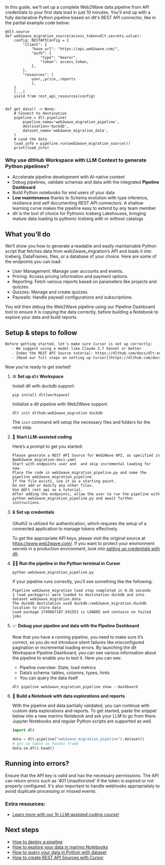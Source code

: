 In this guide, we'll set up a complete Web2Wave data pipeline from API credentials to your first data load in just 10 minutes. You'll end up with a fully declarative Python pipeline based on dlt's REST API connector, like in the partial example code below:

```python-outcome
@dlt.source
def web2wave_migration_source(access_token=dlt.secrets.value):
    config: RESTAPIConfig = {
        "client": {
            "base_url": "https://api.web2wave.com/",
            "auth": {
                "type": "bearer",
                "token": access_token,
            },
        },
        "resources": [
            user,,price,,reports
            ],
    }
    [...]
    yield from rest_api_resources(config)


def get_data() -> None:
    # Connect to destination
    pipeline = dlt.pipeline(
        pipeline_name='web2wave_migration_pipeline',
        destination='duckdb',
        dataset_name='web2wave_migration_data', 
    )
    # Load the data
    load_info = pipeline.run(web2wave_migration_source())
    print(load_info) 
```

### Why use dltHub Workspace with LLM Context to generate Python pipelines?

- Accelerate pipeline development with AI-native context
- Debug pipelines, validate schemas and data with the integrated **Pipeline Dashboard**
- Build Python notebooks for end users of your data
- **Low maintenance** thanks to Schema evolution with type inference, resilience and self documenting REST API connectors. A shallow learning curve makes the pipeline easy to extend by any team member
- dlt is the tool of choice for Pythonic Iceberg Lakehouses, bringing mature data loading to pythonic Iceberg with or without catalogs

## What you’ll do

We’ll show you how to generate a readable and easily maintainable Python script that fetches data from web2wave_migration’s API and loads it into Iceberg, DataFrames, files, or a database of your choice. Here are some of the endpoints you can load:

- User Management: Manage user accounts and events.
- Pricing: Access pricing information and payment options.
- Reporting: Fetch various reports based on parameters like projects and quizzes.
- Quizzes: Manage and create quizzes.
- Paywalls: Handle paywall configurations and subscriptions.

You will then debug the Web2Wave pipeline using our Pipeline Dashboard tool to ensure it is copying the data correctly, before building a Notebook to explore your data and build reports.

## Setup & steps to follow

```default
Before getting started, let's make sure Cursor is set up correctly:
   - We suggest using a model like Claude 3.7 Sonnet or better
   - Index the REST API Source tutorial: https://dlthub.com/docs/dlt-ecosystem/verified-sources/rest_api/ and add it to context as **@dlt rest api**
   - [Read our full steps on setting up Cursor](https://dlthub.com/docs/dlt-ecosystem/llm-tooling/cursor-restapi#23-configuring-cursor-with-documentation)
```

Now you're ready to get started!

1. ⚙️ **Set up `dlt` Workspace**
    
    Install dlt with duckdb support:
    ```shell
    pip install dlt[workspace]
    ```

    Initialize a dlt pipeline with Web2Wave support.
    ```shell
    dlt init dlthub:web2wave_migration duckdb
    ```

    The `init` command will setup the necessary files and folders for the next step.
    
2. 🤠 **Start LLM-assisted coding**
    
    Here’s a prompt to get you started:
    
    ```prompt
    Please generate a REST API Source for Web2Wave API, as specified in @web2wave_migration-docs.yaml 
    Start with endpoints user and  and skip incremental loading for now. 
    Place the code in web2wave_migration_pipeline.py and name the pipeline web2wave_migration_pipeline. 
    If the file exists, use it as a starting point. 
    Do not add or modify any other files. 
    Use @dlt rest api as a tutorial. 
    After adding the endpoints, allow the user to run the pipeline with python web2wave_migration_pipeline.py and await further instructions.
    ```

    
3. 🔒 **Set up credentials** 
    
    OAuth2 is utilized for authentication, which requires the setup of a connected application to manage tokens effectively.
    
    To get the appropriate API keys, please visit the original source at https://www.web2wave.com/.
    If you want to protect your environment secrets in a production environment, look into [setting up credentials with dlt](https://dlthub.com/docs/walkthroughs/add_credentials).
    
4. 🏃‍♀️ **Run the pipeline in the Python terminal in Cursor**
    
    ```shell
    python web2wave_migration_pipeline.py
    ```
    
    If your pipeline runs correctly, you’ll see something like the following:
    
    ```shell
    Pipeline web2wave_migration load step completed in 0.26 seconds
    1 load package(s) were loaded to destination duckdb and into dataset web2wave_migration_data
    The duckdb destination used duckdb:/web2wave_migration.duckdb location to store data
    Load package 1749667187.541553 is LOADED and contains no failed jobs
    ```
    
5. 📈 **Debug your pipeline and data with the Pipeline Dashboard**

    Now that you have a running pipeline, you need to make sure it’s correct, so you do not introduce silent failures like misconfigured pagination or incremental loading errors. By launching the dlt Workspace Pipeline Dashboard, you can see various information about the pipeline to enable you to test it. Here you can see:
    - Pipeline overview: State, load metrics
    - Data’s schema: tables, columns, types, hints
    - You can query the data itself
    
    ```shell
    dlt pipeline web2wave_migration_pipeline show --dashboard
    ```
    
6. 🐍 **Build a Notebook with data explorations and reports**

    With the pipeline and data partially validated, you can continue with custom data explorations and reports. To get started, paste the snippet below into a new marimo Notebook and ask your LLM to go from there. Jupyter Notebooks and regular Python scripts are supported as well.

    
    ```python
    import dlt

   data = dlt.pipeline("web2wave_migration_pipeline").dataset()
   # get se table as Pandas frame
   data.se.df().head()
    ```

## Running into errors?

Ensure that the API key is valid and has the necessary permissions. The API can return errors such as '401 Unauthorized' if the token is expired or not properly configured. It's also important to handle webhooks appropriately to avoid duplicate processing or missed events.

### Extra resources:

- [Learn more with our 1h LLM-assisted coding course!](https://www.youtube.com/watch?v=GGid70rnJuM)

## Next steps

- [How to deploy a pipeline](https://dlthub.com/docs/walkthroughs/deploy-a-pipeline)
- [How to explore your data in marimo Notebooks](https://dlthub.com/docs/general-usage/dataset-access/marimo)
- [How to query your data in Python with dataset](https://dlthub.com/docs/general-usage/dataset-access/dataset)
- [How to create REST API Sources with Cursor](https://dlthub.com/docs/dlt-ecosystem/llm-tooling/cursor-restapi)